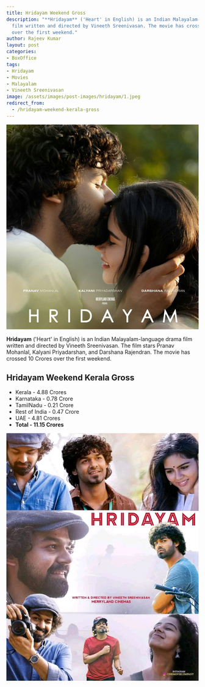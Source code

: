```yaml
---
title: Hridayam Weekend Gross
description: "**Hridayam** ('Heart' in English) is an Indian Malayalam-language drama
  film written and directed by Vineeth Sreenivasan. The movie has crossed 10 Crores
  over the first weekend."
author: Rajeev Kumar
layout: post
categories:
- BoxOffice
tags:
- Hridayam
- Movies
- Malayalam
- Vineeth Sreenivasan
image: /assets/images/post-images/hridayam/1.jpeg
redirect_from:
  - /hridayam-weekend-kerala-gross
---
```


![Hridayam featured image](/assets/images/post-images/hridayam/1.jpeg)

**Hridayam** ('Heart' in English) is an Indian Malayalam-language drama film written and directed by Vineeth Sreenivasan. The film stars Pranav Mohanlal, Kalyani Priyadarshan, and Darshana Rajendran. The movie has crossed 10 Crores over the first weekend.

## Hridayam Weekend Kerala Gross
- Kerala - 4.88 Crores
- Karnataka - 0.78 Crore
- TamilNadu - 0.21 Crore
- Rest of India - 0.47 Crore
- UAE - 4.81 Crores
- **Total - 11.15 Crores**

![Hridayam featured image](/assets/images/post-images/hridayam/2.jpeg)
